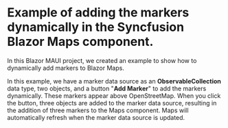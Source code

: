 # Example of adding the markers dynamically in the Syncfusion Blazor Maps component.
In this Blazor MAUI project, we created an example to show how to dynamically add markers to Blazor Maps.

In this example, we have a marker data source as an **ObservableCollection** data type, two objects, and a button "**Add Marker**" to add the markers dynamically. These markers appear above OpenStreetMap. When you click the button, three objects are added to the marker data source, resulting in the addition of three markers to the Maps component. Maps will automatically refresh when the marker data source is updated.
